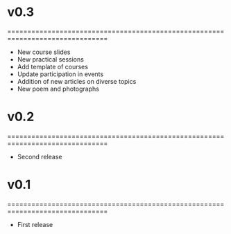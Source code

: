 # v0.3
===============================================================================
* New course slides
* New practical sessions
* Add template of courses 
* Update participation in events
* Addition of new articles on diverse topics
* New poem and photographs

# v0.2
===============================================================================
* Second release

# v0.1
===============================================================================
* First release
